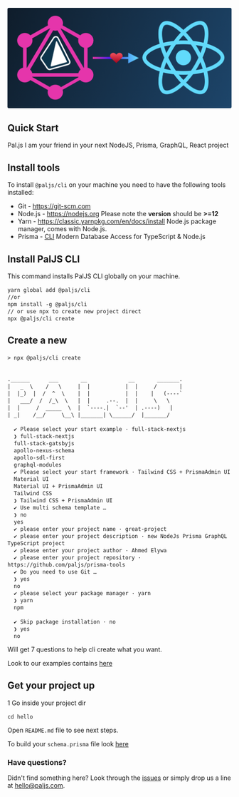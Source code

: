 
![header](/header.png)

## Quick Start

Pal.js I am your friend in your next NodeJS, Prisma, GraphQL, React project 

## Install tools

To install `@paljs/cli` on your machine you need to have the following tools installed:

- Git - <https://git-scm.com>
- Node.js - <https://nodejs.org> Please note the **version** should be **>=12**
- Yarn - <https://classic.yarnpkg.com/en/docs/install> Node.js package manager, comes with Node.js. 
- Prisma - [CLI](https://www.prisma.io/docs/reference/tools-and-interfaces/prisma-cli/installation) Modern Database Access for TypeScript & Node.js



## Install PalJS CLI

This command installs PalJS CLI globally on your machine.

```shell
yarn global add @paljs/cli
//or
npm install -g @paljs/cli
// or use npx to create new project direct
npx @paljs/cli create
```

## Create a new


```shell
> npx @paljs/cli create


.______      ___       __             __       _______.
|   _  \    /   \     |  |           |  |     /       |
|  |_)  |  /  ^  \    |  |           |  |    |   (----`
|   ___/  /  /_\  \   |  |     .--.  |  |     \   \
|  |     /  _____  \  |  `----.|  `--'  | .----)   |
| _|    /__/     \__\ |_______| \______/  |_______/

  ✔ Please select your start example · full-stack-nextjs
  ❯ full-stack-nextjs
  full-stack-gatsbyjs
  apollo-nexus-schema
  apollo-sdl-first
  graphql-modules
  ✔ Please select your start framework · Tailwind CSS + PrismaAdmin UI
  Material UI
  Material UI + PrismaAdmin UI
  Tailwind CSS
  ❯ Tailwind CSS + PrismaAdmin UI
  ✔ Use multi schema template …
  ❯ no
  yes
  ✔ please enter your project name · great-project
  ✔ please enter your project description · new NodeJs Prisma GraphQL TypeScript project
  ✔ please enter your project author · Ahmed Elywa
  ✔ please enter your project repository · https://github.com/paljs/prisma-tools
  ✔ Do you need to use Git …
  ❯ yes
  no
  ✔ please select your package manager · yarn
  ❯ yarn
  npm

  ✔ Skip package installation · no
  ❯ yes
  no
```

Will get 7 questions to help cli create what you want.

Look to our examples contains [here](https://paljs.com/cli/create#starter-examples)


## Get your project up

1 Go inside your project dir

```shell
cd hello
```

Open `README.md` file to see next steps.

To build your `schema.prisma` file look [here](https://www.prisma.io/docs/reference/tools-and-interfaces/prisma-schema) 

### Have questions?

Didn't find something here? Look through the [issues](https://github.com/paljs/prisma-tools/issues) or simply drop us a line at <hello@paljs.com>.
